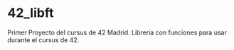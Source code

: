# 42_libft
Primer Proyecto del cursus de 42 Madrid. Libreria con funciones para usar durante el cursus de 42.
